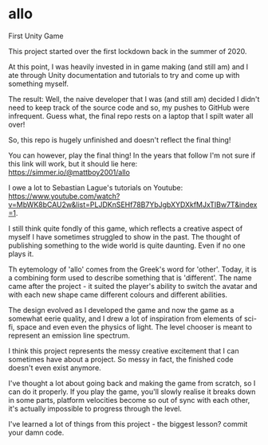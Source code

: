 # allo
First Unity Game

This project started over the first lockdown back in the summer of 2020.

At this point, I was heavily invested in in game making (and still am) and I ate through Unity documentation and tutorials to try and come 
up with something myself.

The result: Well, the naive developer that I was (and still am) decided I didn't need to keep track of the source code and so, my pushes to GitHub were infrequent.
Guess what, the final repo rests on a laptop that I spilt water all over!

So, this repo is hugely unfinished and doesn't reflect the final thing!

You can however, play the final thing! In the years that follow I'm not sure if this link will work, but it should lie here: https://simmer.io/@mattboy2001/allo

I owe a lot to Sebastian Lague's tutorials on Youtube: https://www.youtube.com/watch?v=MbWK8bCAU2w&list=PLJDKnSEHf78B7YbJgbXYDXkfMJxTIBw7T&index=1.

I still think quite fondly of this game, which reflects a creative aspect of myself I have sometimes struggled to show in the past. 
The thought of publishing something to the wide world is quite daunting. Even if no one plays it.

Th eytemology of 'allo' comes from the Greek's word for 'other'. Today, it is a combining form used to describe something that is 'different'. 
The name came after the project - it suited the player's ability to switch the avatar and with each new shape came different colours and different abilities.

The design evolved as I developed the game and now the game as a somewhat eerie quality, and I drew a lot of inspiration from elements of sci-fi, space and even
even the physics of light. The level chooser is meant to represent an emission line spectrum.

I think this project represents the messy creative excitement that I can sometimes have about a project. So messy in fact, the finished code doesn't even exist anymore.

I've thought a lot about going back and making the game from scratch, so I can do it properly. 
If you play the game, you'll slowly realise it breaks down in some parts, platform velocities become so out of sync with each other, it's actually impossible
to progress through the level.

I've learned a lot of things from this project - the biggest lesson? commit your damn code.





